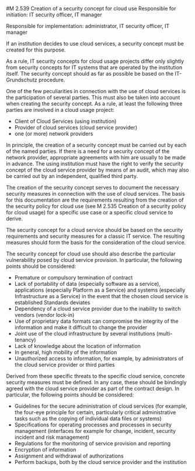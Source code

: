 #M 2.539 Creation of a security concept for cloud use
Responsible for initiation: IT security officer, IT manager

Responsible for implementation: administrator, IT security officer, IT manager

If an institution decides to use cloud services, a security concept must be created for this purpose.

As a rule, IT security concepts for cloud usage projects differ only slightly from security concepts for IT systems that are operated by the institution itself. The security concept should as far as possible be based on the IT-Grundschutz procedure.

One of the few peculiarities in connection with the use of cloud services is the participation of several parties. This must also be taken into account when creating the security concept. As a rule, at least the following three parties are involved in a cloud usage project:

* Client of Cloud Services (using institution)
* Provider of cloud services (cloud service provider)
* one (or more) network providers


In principle, the creation of a security concept must be carried out by each of the named parties. If there is a need for a security concept of the network provider, appropriate agreements with him are usually to be made in advance. The using institution must have the right to verify the security concept of the cloud service provider by means of an audit, which may also be carried out by an independent, qualified third party.

The creation of the security concept serves to document the necessary security measures in connection with the use of cloud services. The basis for this documentation are the requirements resulting from the creation of the security policy for cloud use (see M 2.535 Creation of a security policy for cloud usage) for a specific use case or a specific cloud service to derive.

The security concept for a cloud service should be based on the security requirements and security measures for a classic IT service. The resulting measures should form the basis for the consideration of the cloud service.

The security concept for cloud use should also describe the particular vulnerability posed by cloud service provision. In particular, the following points should be considered:

* Premature or compulsory termination of contract
* Lack of portability of data (especially software as a service), applications (especially Platform as a Service) and systems (especially Infrastructure as a Service) in the event that the chosen cloud service is established Standards deviates
* Dependency of a cloud service provider due to the inability to switch vendors (vendor lock-in)
* Use of proprietary data formats can compromise the integrity of the information and make it difficult to change the provider
* Joint use of the cloud infrastructure by several institutions (multi-tenancy)
* Lack of knowledge about the location of information
* In general, high mobility of the information
* Unauthorized access to information, for example, by administrators of the cloud service provider or third parties


Derived from these specific threats to the specific cloud service, concrete security measures must be defined. In any case, these should be bindingly agreed with the cloud service provider as part of the contract design. In particular, the following points should be considered:

* Guidelines for the secure administration of cloud services (for example, the four-eye principle for certain, particularly critical administrative tasks such as the copying of individual data files or systems)
* Specifications for operating processes and processes in security management (interfaces for example for change, incident, security incident and risk management)
* Regulations for the monitoring of service provision and reporting
* Encryption of information
* Assignment and withdrawal of authorizations
* Perform backups, both by the cloud service provider and the institution




